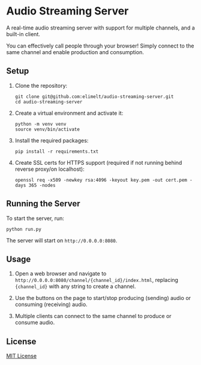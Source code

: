 # Audio Streaming Server

A real-time audio streaming server with support for multiple channels, and a built-in client. 

You can effectively call people through your browser! Simply connect to the same channel and enable production and consumption.

## Setup

1. Clone the repository:
   ```
   git clone git@github.com:elimelt/audio-streaming-server.git
   cd audio-streaming-server
   ```

2. Create a virtual environment and activate it:
   ```
   python -m venv venv
   source venv/bin/activate
   ```

3. Install the required packages:
   ```
   pip install -r requirements.txt
   ```

4. Create SSL certs for HTTPS support (required if not running behind reverse proxy/on localhost):
   ```
   openssl req -x509 -newkey rsa:4096 -keyout key.pem -out cert.pem -days 365 -nodes
   ```

## Running the Server

To start the server, run:
```
python run.py
```

The server will start on `http://0.0.0.0:8080`.

## Usage

1. Open a web browser and navigate to `http://0.0.0.0:8080/channel/{channel_id}/index.html`, replacing `{channel_id}` with any string to create a channel.

2. Use the buttons on the page to start/stop producing (sending) audio or consuming (receiving) audio.

3. Multiple clients can connect to the same channel to produce or consume audio.

## License

[MIT License](https://opensource.org/licenses/MIT)
